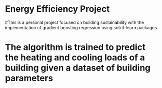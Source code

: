 # Energy Efficiency Project

#This is a personal project focused on building sustainability with the implementation of gradient boosting regression using scikit-learn packages

# The algorithm is trained to predict the heating and cooling loads of a building given a dataset of building parameters
